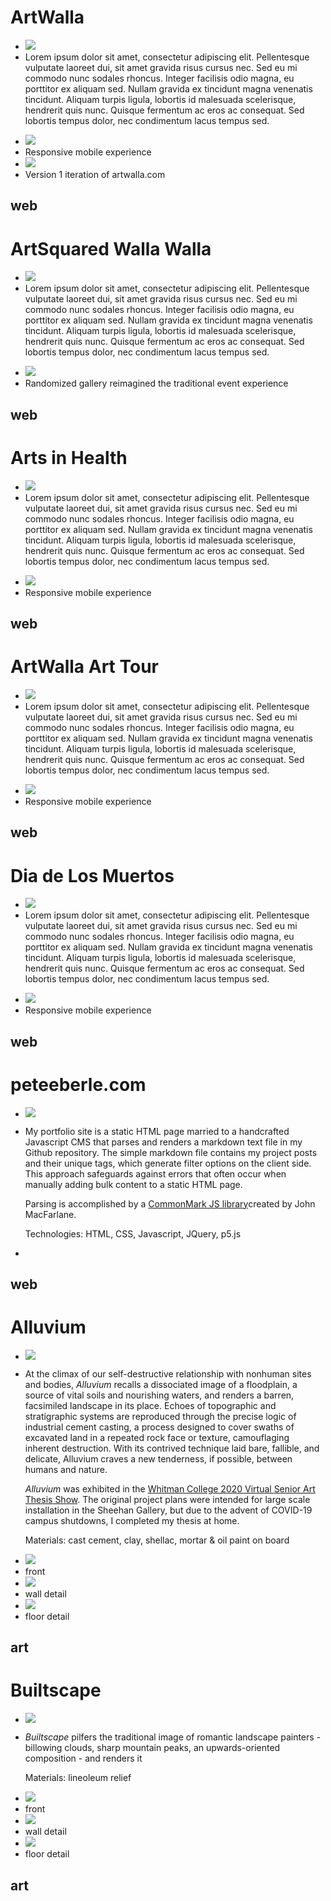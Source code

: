 <div class="article">

# ArtWalla
* ![](images/artwalla.com_fin.jpg)
* Lorem ipsum dolor sit amet, consectetur adipiscing elit. Pellentesque vulputate laoreet dui, sit amet gravida risus cursus nec. Sed eu mi commodo nunc sodales rhoncus. Integer facilisis odio magna, eu porttitor ex aliquam sed. Nullam gravida ex tincidunt magna venenatis tincidunt. Aliquam turpis ligula, lobortis id malesuada scelerisque, hendrerit quis nunc. Quisque fermentum ac eros ac consequat. Sed lobortis tempus dolor, nec condimentum lacus tempus sed.

<!--secondary images-->

* ![](images/artwalla.com_mobile.jpg)
* Responsive mobile experience
* ![](images/artwalla_old_fin.jpg) 
* Version 1 iteration of artwalla.com

<!--put category tag here-->

## web

</div>
<div class="article">

# ArtSquared Walla Walla
* ![](images/artsquaredwallawalla.com_fin.jpg)
* Lorem ipsum dolor sit amet, consectetur adipiscing elit. Pellentesque vulputate laoreet dui, sit amet gravida risus cursus nec. Sed eu mi commodo nunc sodales rhoncus. Integer facilisis odio magna, eu porttitor ex aliquam sed. Nullam gravida ex tincidunt magna venenatis tincidunt. Aliquam turpis ligula, lobortis id malesuada scelerisque, hendrerit quis nunc. Quisque fermentum ac eros ac consequat. Sed lobortis tempus dolor, nec condimentum lacus tempus sed.

<!--secondary images-->

* ![](images/artsquaredwallawalla.com_square_mobile_gallery.jpg) 
* Randomized gallery reimagined the traditional event experience

<!--put category tag here-->

## web

</div>
<div class="article">

# Arts in Health
* ![](images/aih_fin.jpg)
* Lorem ipsum dolor sit amet, consectetur adipiscing elit. Pellentesque vulputate laoreet dui, sit amet gravida risus cursus nec. Sed eu mi commodo nunc sodales rhoncus. Integer facilisis odio magna, eu porttitor ex aliquam sed. Nullam gravida ex tincidunt magna venenatis tincidunt. Aliquam turpis ligula, lobortis id malesuada scelerisque, hendrerit quis nunc. Quisque fermentum ac eros ac consequat. Sed lobortis tempus dolor, nec condimentum lacus tempus sed.

<!--secondary images-->

* ![](images/artwalla.com_artshealth_mobile.jpg) 
* Responsive mobile experience

<!--put category tag here-->

## web

</div>
<div class="article">

# ArtWalla Art Tour
* ![](images/art-tour_fin.jpg)
* Lorem ipsum dolor sit amet, consectetur adipiscing elit. Pellentesque vulputate laoreet dui, sit amet gravida risus cursus nec. Sed eu mi commodo nunc sodales rhoncus. Integer facilisis odio magna, eu porttitor ex aliquam sed. Nullam gravida ex tincidunt magna venenatis tincidunt. Aliquam turpis ligula, lobortis id malesuada scelerisque, hendrerit quis nunc. Quisque fermentum ac eros ac consequat. Sed lobortis tempus dolor, nec condimentum lacus tempus sed.

<!--secondary images-->

* ![](images/artwalla.com_art-tour_mobile.jpg) 
* Responsive mobile experience

<!--put category tag here-->

## web

</div>
<div class="article">

# Dia de Los Muertos
* ![](images/wallawalladdlm.com_fin.jpg)
* Lorem ipsum dolor sit amet, consectetur adipiscing elit. Pellentesque vulputate laoreet dui, sit amet gravida risus cursus nec. Sed eu mi commodo nunc sodales rhoncus. Integer facilisis odio magna, eu porttitor ex aliquam sed. Nullam gravida ex tincidunt magna venenatis tincidunt. Aliquam turpis ligula, lobortis id malesuada scelerisque, hendrerit quis nunc. Quisque fermentum ac eros ac consequat. Sed lobortis tempus dolor, nec condimentum lacus tempus sed.

<!--secondary images-->

* ![](images/www.wallawalladdlm.com_mobile.jpg) 
* Responsive mobile experience

<!--put category tag here-->

## web

</div>
<div class="article">

# peteeberle.com
* ![](images/peteeberle.com_fin.jpg)
* My portfolio site is a static HTML page married to a handcrafted Javascript CMS that parses and renders a markdown text file in my Github repository. The simple markdown file contains my project posts and their unique tags, which generate filter options on the client side. This approach safeguards against errors that often occur when manually adding bulk content to a static HTML page.

	Parsing is accomplished by a [CommonMark JS library](https://github.com/commonmark/commonmark.js)created by John MacFarlane.

	Technologies: HTML, CSS, Javascript, JQuery, p5.js

<!--secondary images-->

* 

<!--put category tag here-->

## web

</div>
<div class="article">

# Alluvium
* ![](images/thesis_test.jpg)
* At the climax of our self-destructive relationship with nonhuman sites and bodies, *Alluvium* recalls a dissociated image of a floodplain, a source of vital soils and nourishing waters, and renders a barren, facsimiled landscape in its place. Echoes of topographic and stratigraphic systems are reproduced through the precise logic of industrial cement casting, a process designed to cover swaths of excavated land in a repeated rock face or texture, camouflaging inherent destruction. With its contrived technique laid bare, fallible, and delicate, Alluvium craves a new tenderness, if possible, between humans and nature.

	*Alluvium* was exhibited in the [Whitman College 2020 Virtual Senior Art Thesis Show](https://sheehangallerythesisshow2020.com). The original project plans were intended for large scale installation in the Sheehan Gallery, but due to the advent of COVID-19 campus shutdowns, I completed my thesis at home.

	Materials: cast cement, clay, shellac, mortar & oil paint on board

<!--secondary images-->

* ![](images/Alluvium_1.jpg) 
* front
* ![](images/Alluvium_2.jpg)
* wall detail
* ![](images/Alluvium_3.jpg)
* floor detail

<!--put category tag here-->

## art

</div>
<div class="article">

# Builtscape
* ![](images/Builtscape_lino.jpg)
* *Builtscape* pilfers the traditional image of romantic landscape painters - billowing clouds, sharp mountain peaks, an upwards-oriented composition - and renders it   

	Materials: lineoleum relief

<!--secondary images-->

* ![](images/Alluvium_1.jpg) 
* front
* ![](images/Alluvium_2.jpg)
* wall detail
* ![](images/Alluvium_3.jpg)
* floor detail

<!--put category tag here-->

## art

</div>
